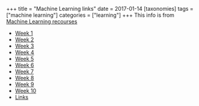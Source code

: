 +++
title = "Machine Learning links"
date = 2017-01-14
[taxonomies]
tags = ["machine learning"]
categories = ["learning"]
+++
This info is from [Machine Learning recourses](https://www.coursera.org/learn/machine-learning)
* [Week 1](/../assets/MachineLearning/MachineLearning1.html)
* [Week 2](/../assets/MachineLearning/MachineLearning2.html)
* [Week 3](/../assets/MachineLearning/MachineLearning3.html)
* [Week 4](/../assets/MachineLearning/MachineLearning4.html)
* [Week 5](/../assets/MachineLearning/MachineLearning5.html)
* [Week 6](/../assets/MachineLearning/MachineLearning6.html)
* [Week 7](/../assets/MachineLearning/MachineLearning7.html)
* [Week 8](/../assets/MachineLearning/MachineLearning8.html)
* [Week 9](/../assets/MachineLearning/MachineLearning9.html)
* [Week 10](/../assets/MachineLearning/MachineLearning10.html)
* [Links](/../assets/MachineLearning/UsefulResources.html)